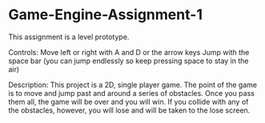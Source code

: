 # Game-Engine-Assignment-1

This assignment is a level prototype. 

Controls: 
Move left or right with A and D or the arrow keys
Jump with the space bar (you can jump endlessly so keep pressing space to stay in the air)

Description:
This project is a 2D, single player game. The point of the game is to move and jump past and around a series of obstacles. Once you pass them all, the game will be over and you will win. If you collide with any of the obstacles, however, you will lose and will be taken to the lose screen. 
